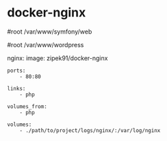 # docker-nginx
#root /var/www/symfony/web

#root /var/www/wordpress

nginx:
    image: zipek91/docker-nginx
    
    ports:
        - 80:80
        
    links:
        - php
        
    volumes_from:
        - php
        
    volumes:
        - ./path/to/project/logs/nginx/:/var/log/nginx
